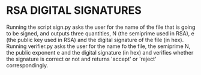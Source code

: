 # RSA DIGITAL SIGNATURES
Running the script sign.py asks the user for the name of the file that is going to be signed, and outputs three quantities, N (the semiprime used in RSA), e (the public key used in RSA) and the digital signature of the file (in hex).
Running verifier.py asks the user for the name fo the file, the semiprime N, the public exponent e and the digital signature (in hex) and verifies whether the signature is correct or not and returns 'accept' or 'reject' correspondingly.
